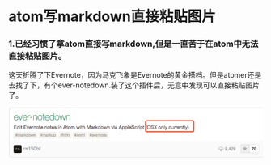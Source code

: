 # atom写markdown直接粘贴图片

### 1.已经习惯了拿atom直接写markdown,但是一直苦于在atom中无法直接粘贴图片。

这天折腾了下Evernote，因为马克飞象是Evernote的黄金搭档。但是atomer还是去找了下，有个ever-notedown.装了这个插件后，无意中发现可以直接粘贴图片了。

![Alttext](../img/clipboard_20180307_175414.png)
